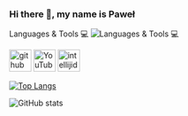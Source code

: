 ### Hi there 👋, my name is Paweł
Languages & Tools 💻
![Languages & Tools 💻](https://camo.githubusercontent.com/e1d54318b393544fea55184ac656e6a0057b7be685736bf33d03ba0e9548f62e/68747470733a2f2f696d672e736869656c64732e696f2f62616467652f2d4a6176612d3665613566663f7374796c653d666c61742d737175617265266c6f676f3d4a617661266c6f676f436f6c6f723d7768697465)

[<img src='https://cdn.jsdelivr.net/npm/simple-icons@3.0.1/icons/github.svg' alt='github' height='40'>](https://github.com/Piechuuu)  [<img src='https://cdn.jsdelivr.net/npm/simple-icons@3.0.1/icons/youtube.svg' alt='YouTube' height='40'>](https://www.youtube.com/channel/UC_4BaqPYy3Cn3PfzsTPEJ3Q)  [<img src='https://cdn.jsdelivr.net/npm/simple-icons@3.0.1/icons/intellijidea.svg' alt='intellijidea' height='40'>](UC_4BaqPYy3Cn3PfzsTPEJ3Q)  

[![Top Langs](https://github-readme-stats.vercel.app/api/top-langs/?username=Piechuuu)](https://github.com/anuraghazra/github-readme-stats)

![GitHub stats](https://github-readme-stats.vercel.app/api?username=Piechuuu&show_icons=true)  

